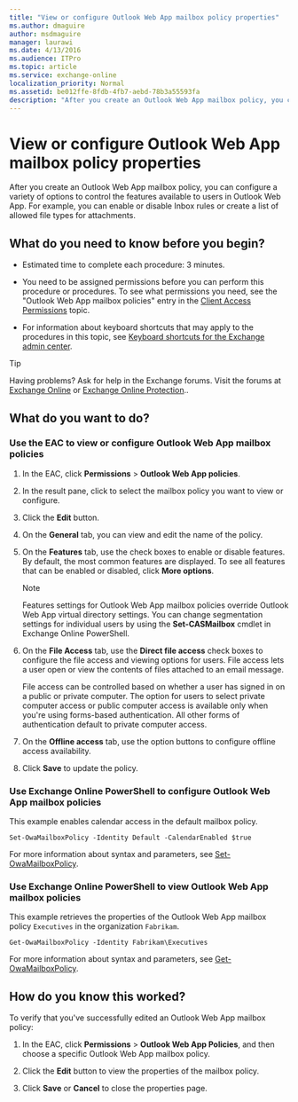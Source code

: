 ```yaml
---
title: "View or configure Outlook Web App mailbox policy properties"
ms.author: dmaguire
author: msdmaguire
manager: laurawi
ms.date: 4/13/2016
ms.audience: ITPro
ms.topic: article
ms.service: exchange-online
localization_priority: Normal
ms.assetid: be012ffe-8fdb-4fb7-aebd-78b3a55593fa
description: "After you create an Outlook Web App mailbox policy, you can configure a variety of options to control the features available to users in Outlook Web App. For example, you can enable or disable Inbox rules or create a list of allowed file types for attachments."
---
```


# View or configure Outlook Web App mailbox policy properties

After you create an Outlook Web App mailbox policy, you can configure a variety of options to control the features available to users in Outlook Web App. For example, you can enable or disable Inbox rules or create a list of allowed file types for attachments.
  
## What do you need to know before you begin?

- Estimated time to complete each procedure: 3 minutes.
    
- You need to be assigned permissions before you can perform this procedure or procedures. To see what permissions you need, see the "Outlook Web App mailbox policies" entry in the [Client Access Permissions](https://technet.microsoft.com/library/57eca42a-5a7f-4c65-89f0-7a84f2dbea19.aspx) topic. 
    
- For information about keyboard shortcuts that may apply to the procedures in this topic, see [Keyboard shortcuts for the Exchange admin center](../../accessibility/keyboard-shortcuts-in-admin-center.md).
    
> [!TIP]
> Having problems? Ask for help in the Exchange forums. Visit the forums at [Exchange Online](https://go.microsoft.com/fwlink/p/?linkId=267542) or [Exchange Online Protection](https://go.microsoft.com/fwlink/p/?linkId=285351).. 
  
## What do you want to do?

### Use the EAC to view or configure Outlook Web App mailbox policies

1. In the EAC, click **Permissions** \> **Outlook Web App policies**.
    
2. In the result pane, click to select the mailbox policy you want to view or configure.
    
3. Click the **Edit** button. 
    
4. On the **General** tab, you can view and edit the name of the policy. 
    
5. On the **Features** tab, use the check boxes to enable or disable features. By default, the most common features are displayed. To see all features that can be enabled or disabled, click **More options**.
    
    > [!NOTE]
    > Features settings for Outlook Web App mailbox policies override Outlook Web App virtual directory settings. You can change segmentation settings for individual users by using the **Set-CASMailbox** cmdlet in Exchange Online PowerShell. 
  
6. On the **File Access** tab, use the **Direct file access** check boxes to configure the file access and viewing options for users. File access lets a user open or view the contents of files attached to an email message. 
    
    File access can be controlled based on whether a user has signed in on a public or private computer. The option for users to select private computer access or public computer access is available only when you're using forms-based authentication. All other forms of authentication default to private computer access.
    
7. On the **Offline access** tab, use the option buttons to configure offline access availability. 
    
8. Click **Save** to update the policy. 
    
### Use Exchange Online PowerShell to configure Outlook Web App mailbox policies

This example enables calendar access in the default mailbox policy.
  
```
Set-OwaMailboxPolicy -Identity Default -CalendarEnabled $true
```

For more information about syntax and parameters, see [Set-OwaMailboxPolicy](https://technet.microsoft.com/library/530166f7-ab42-4609-ba73-9b5a39b567be.aspx).
  
### Use Exchange Online PowerShell to view Outlook Web App mailbox policies

This example retrieves the properties of the Outlook Web App mailbox policy `Executives` in the organization `Fabrikam`.
  
```
Get-OwaMailboxPolicy -Identity Fabrikam\Executives
```

For more information about syntax and parameters, see [Get-OwaMailboxPolicy](https://technet.microsoft.com/library/bdd580d3-8812-4b4a-93e8-c6401b0d2f0f.aspx).
  
## How do you know this worked?

To verify that you've successfully edited an Outlook Web App mailbox policy: 
  
1. In the EAC, click **Permissions** \> **Outlook Web App Policies**, and then choose a specific Outlook Web App mailbox policy. 
    
2. Click the **Edit** button to view the properties of the mailbox policy. 
    
3. Click **Save** or **Cancel** to close the properties page. 
    

